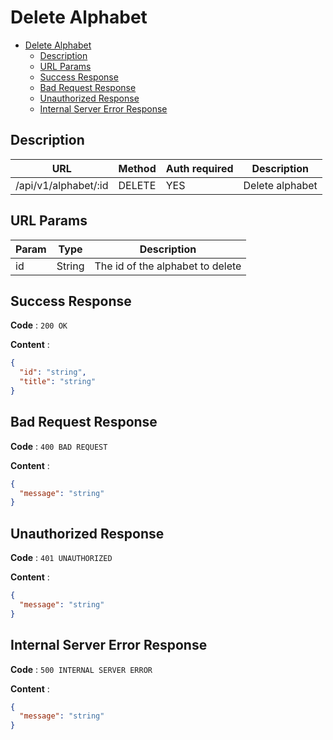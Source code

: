 # Delete Alphabet

<!--toc:start-->

- [Delete Alphabet](#delete-alphabet)
  - [Description](#description)
  - [URL Params](#url-params)
  - [Success Response](#success-response)
  - [Bad Request Response](#bad-request-response)
  - [Unauthorized Response](#unauthorized-response)
  - [Internal Server Error Response](#internal-server-error-response)
  <!--toc:end-->

## Description

| URL                  | Method | Auth required | Description     |
| -------------------- | ------ | ------------- | --------------- |
| /api/v1/alphabet/:id | DELETE | YES           | Delete alphabet |

## URL Params

| Param | Type   | Description                      |
| ----- | ------ | -------------------------------- |
| id    | String | The id of the alphabet to delete |

## Success Response

**Code** : `200 OK`

**Content** :

```json
{
  "id": "string",
  "title": "string"
}
```

## Bad Request Response

**Code** : `400 BAD REQUEST`

**Content** :

```json
{
  "message": "string"
}
```

## Unauthorized Response

**Code** : `401 UNAUTHORIZED`

**Content** :

```json
{
  "message": "string"
}
```

## Internal Server Error Response

**Code** : `500 INTERNAL SERVER ERROR`

**Content** :

```json
{
  "message": "string"
}
```
